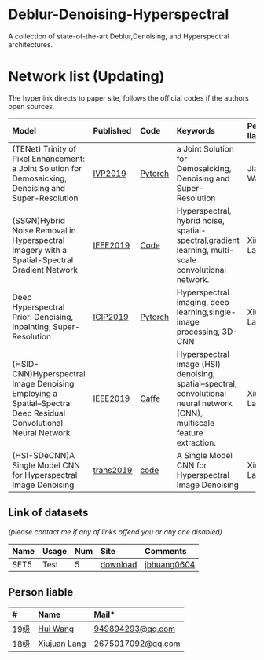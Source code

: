 # Deblur-Denoising-Hyperspectral
A collection of state-of-the-art Deblur,Denoising, and Hyperspectral architectures.

# Network list (Updating)
The hyperlink directs to paper site, follows the official codes if the authors open sources.

|Model |Published |Code|Keywords|Person liable*|
|:-----|:---------|:-----|:-------|:-------|
|(TENet) Trinity of Pixel Enhancement: a Joint Solution for Demosaicking, Denoising and Super-Resolution| [IVP2019](https://arxiv.org/pdf/1905.02538.pdf)|[Pytorch](https://github.com/guochengqian/TENet)| a Joint Solution for Demosaicking, Denoising and Super-Resolution | Jiaming Wang|
|(SSGN)Hybrid Noise Removal in Hyperspectral Imagery with a Spatial-Spectral Gradient Network| [IEEE2019](https://arxiv.org/ftp/arxiv/papers/1810/1810.00495.pdf)|[Code](https://github.com/WHUQZhang/SSGN)|Hyperspectral, hybrid noise, spatial-spectral,gradient learning, multi-scale convolutional network.|Xiujuan Lang|
|Deep Hyperspectral Prior: Denoising, Inpainting, Super-Resolution| [ICIP2019](https://arxiv.org/ftp/arxiv/papers/1902/1902.00301.pdf)| [Pytorch](https://github.com/acecreamu/deep-hs-prior)| Hyperspectral imaging, deep learning,single-image processing, 3D-CNN|Xiujuan Lang|
|(HSID-CNN)Hyperspectral Image Denoising Employing a Spatial–Spectral Deep Residual Convolutional Neural Network| [IEEE2019](https://arxiv.org/ftp/arxiv/papers/1806/1806.00183.pdf)|[Caffe](https://github.com/WHUQZhang/HSID-CNN)|Hyperspectral image (HSI) denoising, spatial–spectral, convolutional neural network (CNN), multiscale feature extraction.|Xiujuan Lang|
|(HSI-SDeCNN)A Single Model CNN for Hyperspectral Image Denoising| [trans2019](https://ieeexplore.ieee.org/abstract/document/8913713)|[code](https://github.com/mhaut/HSI-SDeCNN)|A Single Model CNN for Hyperspectral Image Denoising|Xiujuan Lang|
## Link of datasets
*(please contact me if any of links offend you or any one disabled)*

|Name|Usage|Num|Site|Comments|
|:---|:----|:----|:---|:-----|
|SET5|Test|5|[download](https://uofi.box.com/shared/static/kfahv87nfe8ax910l85dksyl2q212voc.zip)|[jbhuang0604](https://github.com/jbhuang0604/SelfExSR)|


## Person liable
|#|Name |Mail* |
|:-----|:----- |:-----|
|19级|[Hui Wang](https://github.com/wh2333)|949894293@qq.com|
|18级|[Xiujuan Lang](https://github.com/langxiujuan)|2675017092@qq.com|

